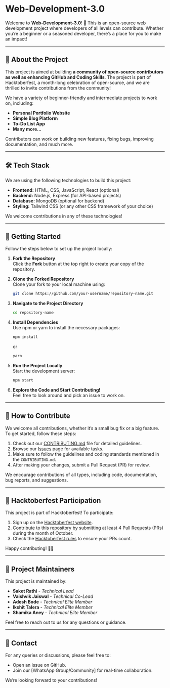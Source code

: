 # Web-Development-3.0

Welcome to **Web-Development-3.0**! 🎉 This is an open-source web development project where developers of all levels can contribute. Whether you’re a beginner or a seasoned developer, there’s a place for you to make an impact!

---

## 🌟 **About the Project**

This project is aimed at building **a community of open-source contributors as well as enhancing GitHub and Coding Skills**. The project is part of Hacktoberfest, a month-long celebration of open-source, and we are thrilled to invite contributions from the community!

We have a variety of beginner-friendly and intermediate projects to work on, including:

- **Personal Portfolio Website**
- **Simple Blog Platform**
- **To-Do List App**
- **Many more...**

Contributors can work on building new features, fixing bugs, improving documentation, and much more.

---

## 🛠️ **Tech Stack**

We are using the following technologies to build this project:

- **Frontend:** HTML, CSS, JavaScript, React (optional)
- **Backend:** Node.js, Express (for API-based projects)
- **Database:** MongoDB (optional for backend)
- **Styling:** Tailwind CSS (or any other CSS framework of your choice)
  
We welcome contributions in any of these technologies!

---

## 🚀 **Getting Started**

Follow the steps below to set up the project locally:

1. **Fork the Repository**  
   Click the **Fork** button at the top right to create your copy of the repository.

2. **Clone the Forked Repository**  
   Clone your fork to your local machine using:
   ```bash
   git clone https://github.com/your-username/repository-name.git
   ```

3. **Navigate to the Project Directory**  
   ```bash
   cd repository-name
   ```

4. **Install Dependencies**  
   Use npm or yarn to install the necessary packages:
   ```bash
   npm install
   ```
   or
   ```bash
   yarn
   ```

5. **Run the Project Locally**  
   Start the development server:
   ```bash
   npm start
   ```

6. **Explore the Code and Start Contributing!**  
   Feel free to look around and pick an issue to work on.

---

## 🤝 **How to Contribute**

We welcome all contributions, whether it’s a small bug fix or a big feature. To get started, follow these steps:

1. Check out our [CONTRIBUTING.md](https://github.com/GFGRBU/Web-Development-3.0/blob/main/CONTRIBUTING.md) file for detailed guidelines.
2. Browse our [Issues](link_to_issues) page for available tasks.
3. Make sure to follow the guidelines and coding standards mentioned in the `CONTRIBUTING.md`.
4. After making your changes, submit a Pull Request (PR) for review.

We encourage contributions of all types, including code, documentation, bug reports, and suggestions.

---

## 🎃 **Hacktoberfest Participation**

This project is part of Hacktoberfest! To participate:

1. Sign up on the [Hacktoberfest website](https://hacktoberfest.com).
2. Contribute to this repository by submitting at least 4 Pull Requests (PRs) during the month of October.
3. Check the [Hacktoberfest rules](https://hacktoberfest.com/details) to ensure your PRs count.

Happy contributing! 🧑‍💻

---
<!--
## 📜 **License**

This project is licensed under the **[Your License]** License. See the [LICENSE](link_to_license) file for details.
-->

## 🎯 **Project Maintainers**

This project is maintained by:
- **Saket Rathi** - _Technical Lead_
- **Vaishvik Jaiswal** - _Technical Co-Lead_
- **Adesh Bode** - _Technical Elite Member_
- **Ikshit Talera** - _Technical Elite Member_
- **Shamika Aney** - _Technical Elite Member_

Feel free to reach out to us for any questions or guidance.

---

## 📧 **Contact**

For any queries or discussions, please feel free to:
- Open an issue on GitHub.
- Join our [WhatsApp Group/Community] for real-time collaboration.

We’re looking forward to your contributions!
